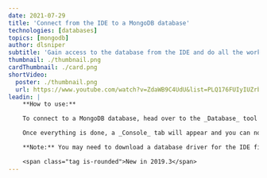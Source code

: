 ```yaml
---
date: 2021-07-29
title: 'Connect from the IDE to a MongoDB database'
technologies: [databases]
topics: [mongodb]
author: dlsniper
subtitle: 'Gain access to the database from the IDE and do all the work in the same window.'
thumbnail: ./thumbnail.png
cardThumbnail: ./card.png
shortVideo:
  poster: ./thumbnail.png
  url: https://www.youtube.com/watch?v=ZdaWB9C4UdU&list=PLQ176FUIyIUZrbrlz4AY1V8VzBJKZyVlW&index=25
leadin: |
    **How to use:**

    To connect to a MongoDB database, head over to the _Database_ tool window on the the right side of the IDE and click on the _+_ (_New_) button. Select _Data Source_ then _MongoDB_ as the data source type. Customize the name of the data source, connection details, then click on the _Test_ link to ensure everything is ok.

    Once everything is done, a _Console_ tab will appear and you can now query the database from the IDE. You can also explore it from the _Database_ tool window, and select which parts to hide or show from it.

    **Note:** You may need to download a database driver for the IDE first. If you see a _Download driver_ link, you'll need to click on that before you can connect to the database.

    <span class="tag is-rounded">New in 2019.3</span>
---
```

